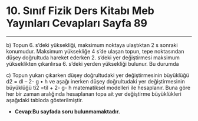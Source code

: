 # 10. Sınıf Fizik Ders Kitabı Meb Yayınları Cevapları Sayfa 89

---

b) Topun 6. s’deki yüksekliği, maksimum noktaya ulaştıktan 2 s sonraki konumudur. Maksimum yüksekliğe 4 s’de ulaşan topun, tepe noktasından düşey doğrultuda hareket ederken 2. s’deki yer değiştirmesi maksimum yükseklikten çıkarılırsa 6. s’deki yerden yüksekliği bulunur. Bu durumda

c) Topun yukarı çıkarken düşey doğrultudaki yer değiştirmesinin büyüklüğü d2 = dl – 2- g • h ve aşağı inerken düşey doğrultudaki yer değiştirmesinin büyüklüğü ti2 =til + 2- g- h matematiksel modelleri ile hesaplanır. Buna göre her bir zaman aralığında hesaplanan topa ait yer değiştirme büyüklükleri aşağıdaki tabloda gösterilmiştir.

-   **Cevap**:**Bu sayfada soru bulunmamaktadır.**